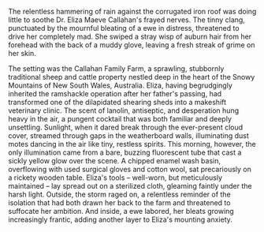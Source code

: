 The relentless hammering of rain against the corrugated iron roof was doing little to soothe Dr. Eliza Maeve Callahan's frayed nerves. The tinny clang, punctuated by the mournful bleating of a ewe in distress, threatened to drive her completely mad. She swiped a stray wisp of auburn hair from her forehead with the back of a muddy glove, leaving a fresh streak of grime on her skin.

The setting was the Callahan Family Farm, a sprawling, stubbornly traditional sheep and cattle property nestled deep in the heart of the Snowy Mountains of New South Wales, Australia. Eliza, having begrudgingly inherited the ramshackle operation after her father's passing, had transformed one of the dilapidated shearing sheds into a makeshift veterinary clinic. The scent of lanolin, antiseptic, and desperation hung heavy in the air, a pungent cocktail that was both familiar and deeply unsettling. Sunlight, when it dared break through the ever-present cloud cover, streamed through gaps in the weatherboard walls, illuminating dust motes dancing in the air like tiny, restless spirits. This morning, however, the only illumination came from a bare, buzzing fluorescent tube that cast a sickly yellow glow over the scene. A chipped enamel wash basin, overflowing with used surgical gloves and cotton wool, sat precariously on a rickety wooden table. Eliza's tools – well-worn, but meticulously maintained – lay spread out on a sterilized cloth, gleaming faintly under the harsh light. Outside, the storm raged on, a relentless reminder of the isolation that had both drawn her back to the farm and threatened to suffocate her ambition. And inside, a ewe labored, her bleats growing increasingly frantic, adding another layer to Eliza's mounting anxiety.
